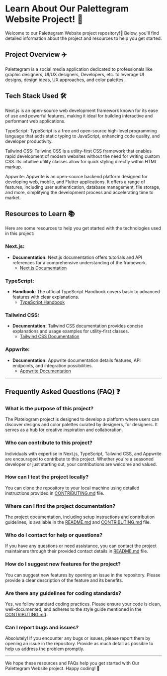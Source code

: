 # Learn About Our Palettegram Website Project! 🌈

Welcome to our Palettegram Website project repository!🌟 Below, you'll find detailed information about the project and resources to help you get started.

## Project Overview ✈️

Palettegram is a social media application dedicated to professionals like graphic designers, UI/UX designers, Developers, etc. to leverage UI designs, design ideas, UX approaches, and color palettes.

## Tech Stack Used 🛠️

Next.js is an open-source web development framework known for its ease of use and powerful features, making it ideal for building interactive and performant web applications.

TypeScript: TypeScript is a free and open-source high-level programming language that adds static typing to JavaScript, enhancing code quality, and developer productivity.

Tailwind CSS: Tailwind CSS is a utility-first CSS framework that enables rapid development of modern websites without the need for writing custom CSS. Its intuitive utility classes allow for quick styling directly within HTML markup.

Appwrite: Appwrite is an open-source backend platform designed for developing web, mobile, and Flutter applications. It offers a range of features, including user authentication, database management, file storage, and more, simplifying the development process and accelerating time to market.

## Resources to Learn 📚

Here are some resources to help you get started with the technologies used in this project:

### Next.js:
- **Documentation:** Next.js documentation offers tutorials and API references for a comprehensive understanding of the framework.
   - [Next.js Documentation](https://nextjs.org/docs)

### TypeScript:
- **Handbook:** The official TypeScript Handbook covers basic to advanced features with clear explanations.
   - [TypeScript Handbook](https://www.typescriptlang.org/docs/handbook/intro.html)

### Tailwind CSS:
- **Documentation:** Tailwind CSS documentation provides concise explanations and usage examples for utility-first classes.
   - [Tailwind CSS Documentation](https://tailwindcss.com/docs)

### Appwrite:
- **Documentation:** Appwrite documentation details features, API endpoints, and integration possibilities.
   - [Appwrite Documentation](https://appwrite.io/docs)
<hr>

## Frequently Asked Questions (FAQ) ❓

### What is the purpose of this project?
The Platelogram project is designed to develop a platform where users can discover designs and color palettes curated by designers, for designers. It serves as a hub for creative inspiration and collaboration.

### Who can contribute to this project?
Individuals with expertise in Next.js, TypeScript, Tailwind CSS, and Appwrite are encouraged to contribute to this project. Whether you're a seasoned developer or just starting out, your contributions are welcome and valued.

### How can I test the project locally?
You can clone the repository to your local machine using detailed instructions provided in [CONTRIBUTING.md](./CONTRIBUTING.md) file.

### Where can I find the project documentation?
The project documentation, including setup instructions and contribution guidelines, is available in the [README.md](./README.md) and [CONTRIBUTING.md](./CONTRIBUTING.md) file.

### Who do I contact for help or questions?
If you have any questions or need assistance, you can contact the project maintainers through their provided contact details in [README.md](./README.md) file.

### How do I suggest new features for the project?
You can suggest new features by opening an issue in the repository. Please provide a clear description of the feature and its benefits.

### Are there any guidelines for coding standards?
Yes, we follow standard coding practices. Please ensure your code is clean, well-documented, and adheres to the style guide mentioned in the [CONTRIBUTING.md](./CONTRIBUTING.md).

### Can I report bugs and issues?
Absolutely! If you encounter any bugs or issues, please report them by opening an issue in the repository. Provide as much detail as possible to help us address the problem promptly.

---

We hope these resources and FAQs help you get started with Our Palettegram Website project. Happy coding! 🌟
